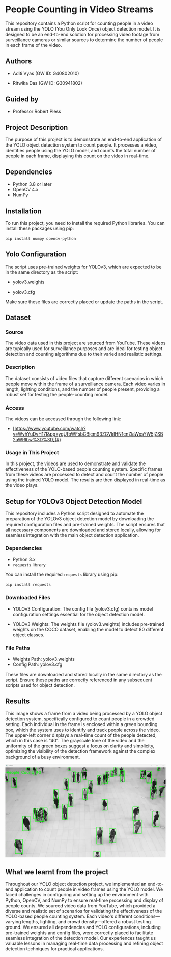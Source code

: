 # People Counting in Video Streams

This repository contains a Python script for counting people in a video stream using the YOLO (You Only Look Once) object detection model. It is designed to be an end-to-end solution for processing video footage from surveillance cameras or similar sources to determine the number of people in each frame of the video.

## Authors

- Aditi Vyas (GW ID: G40802010)
  
- Ritwika Das (GW ID: G30941802)

## Guided by

- Professor Robert Pless

## Project Description

The purpose of this project is to demonstrate an end-to-end application of the YOLO object detection system to count people. It processes a video, identifies people using the YOLO model, and counts the total number of people in each frame, displaying this count on the video in real-time.

## Dependencies

- Python 3.8 or later
- OpenCV 4.x
- NumPy

## Installation

To run this project, you need to install the required Python libraries. You can install these packages using pip:

```bash
pip install numpy opencv-python
```

## Yolo Configuration

The script uses pre-trained weights for YOLOv3, which are expected to be in the same directory as the script:

- yolov3.weights

- yolov3.cfg

Make sure these files are correctly placed or update the paths in the script.

## Dataset

### Source

The video data used in this project are sourced from YouTube. These videos are typically used for surveillance purposes and are ideal for testing object detection and counting algorithms due to their varied and realistic settings.

### Description

The dataset consists of video files that capture different scenarios in which people move within the frame of a surveillance camera. Each video varies in length, lighting conditions, and the number of people present, providing a robust set for testing the people-counting model.

### Access

The videos can be accessed through the following link:

- [https://www.youtube.com/watch?v=WvhYuDvH17I&pp=ygUfbWFsbCBjcm93ZGVkIHN1cnZlaWxsYW5jZSB2aWRlbw%3D%3D](#)

### Usage in This Project

In this project, the videos are used to demonstrate and validate the effectiveness of the YOLO-based people counting system. Specific frames from these videos are processed to detect and count the number of people using the trained YOLO model. The results are then displayed in real-time as the video plays.

## Setup for YOLOv3 Object Detection Model

This repository includes a Python script designed to automate the preparation of the YOLOv3 object detection model by downloading the required configuration files and pre-trained weights. The script ensures that all necessary components are downloaded and stored locally, allowing for seamless integration with the main object detection application.

### Dependencies

- Python 3.x
- `requests` library

You can install the required `requests` library using pip:

```bash
pip install requests
```

### Downloaded Files

- YOLOv3 Configuration: The config file (yolov3.cfg) contains model configuration settings essential for the object detection model.

- YOLOv3 Weights: The weights file (yolov3.weights) includes pre-trained weights on the COCO dataset, enabling the model to detect 80 different object classes.

### File Paths

- Weights Path: yolov3.weights
- Config Path: yolov3.cfg

These files are downloaded and stored locally in the same directory as the script. Ensure these paths are correctly referenced in any subsequent scripts used for object detection.

## Results

This image shows a frame from a video being processed by a YOLO object detection system, specifically configured to count people in a crowded setting. Each individual in the frame is enclosed within a green bounding box, which the system uses to identify and track people across the video. The upper-left corner displays a real-time count of the people detected, which in this case is "40". The grayscale tone of the video and the uniformity of the green boxes suggest a focus on clarity and simplicity, optimizing the visibility of the detection framework against the complex background of a busy environment.

![Original Image](result.png) 

## What we learnt from the project

Throughout our YOLO object detection project, we implemented an end-to-end application to count people in video frames using the YOLO model. We faced challenges in configuring and setting up the environment with Python, OpenCV, and NumPy to ensure real-time processing and display of people counts. We sourced video data from YouTube, which provided a diverse and realistic set of scenarios for validating the effectiveness of the YOLO-based people counting system. Each video's different conditions—varying lengths, lighting, and crowd density—offered a robust testing ground. We ensured all dependencies and YOLO configurations, including pre-trained weights and config files, were correctly placed to facilitate seamless integration of the detection model. Our experiences taught us valuable lessons in managing real-time data processing and refining object detection techniques for practical applications.
